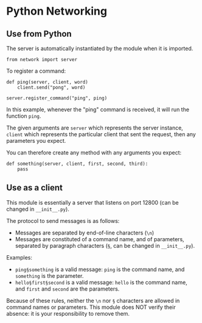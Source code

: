 # Python Networking

## Use from Python

The server is automatically instantiated by the module when it is imported.

    from network import server

To register a command:

    def ping(server, client, word)
        client.send("pong", word)
    
    server.register_command("ping", ping)

In this example, whenever the "ping" command is received, it will run the function `ping`.

The given arguments are `server` which represents the server instance, `client` which represents the particular client
that sent the request, then any parameters you expect.

You can therefore create any method with any arguments you expect:

    def something(server, client, first, second, third):
        pass

## Use as a client

This module is essentially a server that listens on port 12800 (can be changed in `__init__.py`).

The protocol to send messages is as follows:
 - Messages are separated by end-of-line characters (`\n`)
 - Messages are constituted of a command name, and of parameters, separated by paragraph characters (`§`, can be 
   changed in `__init__.py`).

Examples:

 - `ping§something` is a valid message: `ping` is the command name, and `something` is the parameter.
 - `hello§first§second` is a valid message: `hello` is the command name, and `first` and `second` are the parameters.

Because of these rules, neither the `\n` nor `§` characters are allowed in command names or parameters. This module does
NOT verify their absence: it is your responsibility to remove them.